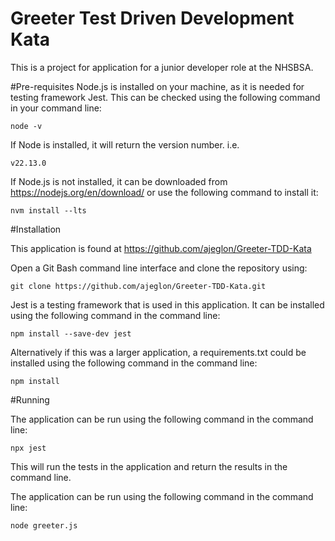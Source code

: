 # Greeter Test Driven Development Kata
This is a project for application for a junior developer role at the NHSBSA.

#Pre-requisites
Node.js is installed on your machine, as it is needed for testing framework Jest. This can be checked using the following command in your command line:
```commandline
node -v
```
If Node is installed, it will return the version number. i.e.
```
v22.13.0
```

If Node.js is not installed, it can be downloaded from https://nodejs.org/en/download/ or use the following command to install it:
```commandline
nvm install --lts
```

#Installation

This application is found at https://github.com/ajeglon/Greeter-TDD-Kata

Open a Git Bash command line interface and clone the repository using:

```commandline
git clone https://github.com/ajeglon/Greeter-TDD-Kata.git
```

Jest is a testing framework that is used in this application. It can be installed using the following command in the command line:
```commandline
npm install --save-dev jest
```

Alternatively if this was a larger application, a requirements.txt could be installed using the following command in the command line:
```commandline
npm install
```

#Running

The application can be run using the following command in the command line:
```commandline
npx jest
```
This will run the tests in the application and return the results in the command line.

The application can be run using the following command in the command line:
```commandline
node greeter.js
```